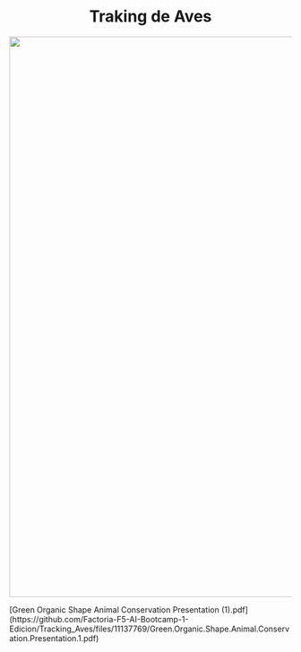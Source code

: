 <h1 align ="center"> Traking de Aves </h1>

<p align = "center">
	 <img src="https://user-images.githubusercontent.com/74676901/223127145-a8c7a85a-31b5-4602-a3f6-dea0d123771c.png" height=”300”       width=1000” style= "text-align: center"> 
   
</p>
[Green Organic Shape Animal Conservation Presentation (1).pdf](https://github.com/Factoria-F5-AI-Bootcamp-1-Edicion/Tracking_Aves/files/11137769/Green.Organic.Shape.Animal.Conservation.Presentation.1.pdf)

